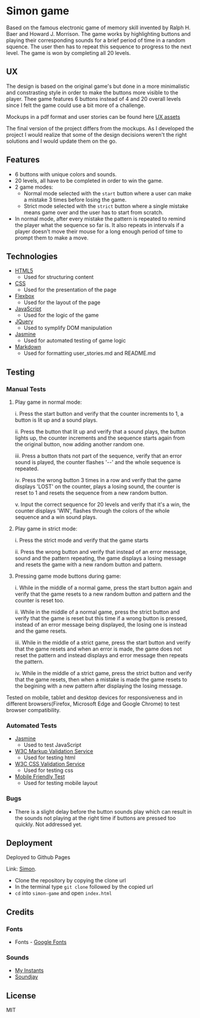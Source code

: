# Simon game

Based on the famous electronic game of memory skill invented by Ralph H. Baer and Howard J. Morrison. 
The game works by highlighting buttons and playing their corresponding sounds for a brief period of time in a random squence. 
The user then has to repeat this sequence to progress to the next level. The game is won by completing all 20 levels.

## UX

The design is based on the original game's but done in a more minimalistic and constrasting style in order to make the buttons more visible to the player.
Thee game features 6 buttons instead of 4 and 20 overall levels since I felt the game could use a bit more of a challenge.

Mockups in a pdf format and user stories can be found here [UX assets](assets/ux)

The final version of the project differs from the mockups. 
As I developed the project I would realize that some of the design decisions weren't 
the right solutions and I would update them on the go.

## Features 

* 6 buttons with unique colors and sounds.
* 20 levels, all have to be completed in order to win the game.
* 2 game modes:
   * Normal mode selected with the `start` button where a user can make a mistake 3 times before losing the game.
   * Strict mode selected with the `strict` button where a single mistake means game over and the user has to 
     start from scratch.
* In normal mode, after every mistake the pattern is repeated to remind the player what the sequence so far is. It also repeats
  in intervals if a player doesn't move their mouse for a long enough period of time to prompt them to make a move.


## Technologies

* [HTML5](https://developer.mozilla.org/en-US/docs/Web/Guide/HTML/HTML5)
  * Used for structuring content
* [CSS](https://en.wikipedia.org/wiki/Cascading_Style_Sheets)
  * Used for the presentation of the page
* [Flexbox](https://developer.mozilla.org/en-US/docs/Web/CSS/CSS_Flexible_Box_Layout/Basic_Concepts_of_Flexbox)
  * Used for the layout of the page
* [JavaScript](https://www.javascript.com/)
  * Used for the logic of the game
* [JQuery](https://jquery.com/)
  * Used to symplify DOM manipulation
* [Jasmine](https://jasmine.github.io/)
  * Used for automated testing of game logic
* [Markdown](https://en.wikipedia.org/wiki/Markdown)
  * Used for formatting user_stories.md and README.md

## Testing 

### Manual Tests

1. Play game in normal mode:

   i. Press the start button and verify that the counter increments to 1, a button is lit up
      and a sound plays.
   
   ii. Press the button that lit up and verify that a sound plays, the button lights up, the counter 
       increments and the sequence starts again from the original button, now adding another random one.
       
   iii. Press a button thats not part of the sequence, verify that an error sound is played, the counter 
        flashes '--' and the whole sequence is repeated.
   
   iv. Press the wrong button 3 times in a row and verify that the game displays 'LOST' on the counter, plays
   a losing sound, the counter is reset to 1 and resets the sequence from a new random button.
   
   v. Input the correct sequence for 20 levels and verify that it's a win, the counter displays 'WIN', flashes
   through the colors of the whole sequence and a win sound plays.

2. Play game in strict mode:

   i. Press the strict mode and verify that the game starts
  
   ii. Press the wrong button and verify that instead of an error message, sound and the pattern repeating,
   the game displays a losing message and resets the game with a new random button and pattern.
  
3. Pressing game mode buttons during game:

   i. While in the middle of a normal game, press the start button again and verify that the game resets to a 
   new random button and pattern and the counter is reset too.
  
   ii. While in the middle of a normal game, press the strict button and verify that the game is reset but this time
   if a wrong button is pressed, instead of an error message being displayed, the losing one is instead and the game resets.
  
   iii. While in the middle of a strict game, press the start button and verify that the game resets and when an error is made,
   the game does not reset the pattern and instead displays and error message then repeats the pattern.
  
   iv. While in the middle of a strict game, press the strict button and verify that the game resets, then when a mistake is made
   the game resets to the begining with a new pattern after displaying the losing message.

Tested on mobile, tablet and desktop devices for responsiveness and in different 
browsers(Firefox, Microsoft Edge and Google Chrome) to test browser compatibility.


### Automated Tests

* [Jasmine](https://jasmine.github.io/pages/getting_started.html)
  * Used to test JavaScript
* [W3C Markup Validation Service](https://validator.w3.org/)
  * Used for testing html
* [W3C CSS Validation Service](https://jigsaw.w3.org/css-validator/)
  * Used for testing css
* [Mobile Friendly Test](https://search.google.com/test/mobile-friendly)
  * Used for testing mobile layout

### Bugs

* There is a slight delay before the button sounds play which can result in the sounds not playing at the right time if 
  buttons are pressed too quickly. Not addressed yet.

## Deployment 

Deployed to Github Pages 

Link: [Simon](https://alexander4k.github.io/simon-game/).

* Clone the repository by copying the clone url
* In the terminal type `git clone` followed by the copied url
* `cd` into `simon-game` and open `index.html`

## Credits

### Fonts

* Fonts - [Google Fonts](https://fonts.google.com/)

### Sounds 

* [My Instants](https://www.myinstants.com/index/ie/)
* [Soundjay](https://www.soundjay.com/beep-sounds-1.html)

## License

MIT